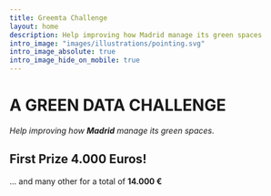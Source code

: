 ```yaml
---
title: Greemta Challenge
layout: home
description: Help improving how Madrid manage its green spaces
intro_image: "images/illustrations/pointing.svg"
intro_image_absolute: true
intro_image_hide_on_mobile: true
---
```


# A GREEN DATA CHALLENGE
*Help improving how **Madrid** manage its green spaces.*

## First Prize 4.000 Euros!
... and many other for a total of **14.000 &euro;**
